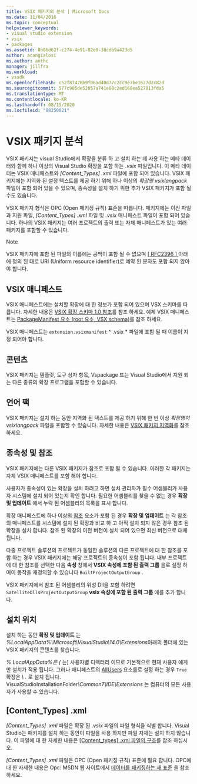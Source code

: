 ```yaml
---
title: VSIX 패키지의 분석 | Microsoft Docs
ms.date: 11/04/2016
ms.topic: conceptual
helpviewer_keywords:
- visual studio extension
- vsix
- packages
ms.assetid: 8b86d62f-c274-4e91-82e0-38cdb9a423d5
author: acangialosi
ms.author: anthc
manager: jillfra
ms.workload:
- vssdk
ms.openlocfilehash: c52f87426b9f06ad40d77c2cc9e7be1627d2c82d
ms.sourcegitcommit: 577c905de52057a741e68c2ed168ea527813fda5
ms.translationtype: MT
ms.contentlocale: ko-KR
ms.lasthandoff: 08/15/2020
ms.locfileid: "88250821"
---
```

# <a name="anatomy-of-a-vsix-package"></a>VSIX 패키지 분석
VSIX 패키지는 visual Studio에서 확장을 분류 하 고 설치 하는 데 사용 하는 메타 데이터와 함께 하나 이상의 Visual Studio 확장을 포함 하는 *.vsix* 파일입니다. 이 메타 데이터는 VSIX 매니페스트와 *[Content_Types] .xml* 파일에 포함 되어 있습니다. VSIX 패키지에는 지역화 된 설정 텍스트를 제공 하기 위해 하나 이상의 *확장명 vsixlangpack* 파일이 포함 되어 있을 수 있으며, 종속성을 설치 하기 위한 추가 VSIX 패키지가 포함 될 수도 있습니다.

 VSIX 패키지 형식은 OPC (Open 패키징 규칙) 표준을 따릅니다. 패키지에는 이진 파일과 지원 파일, *[Content_Types] .xml* 파일 및 *.vsix* 매니페스트 파일이 포함 되어 있습니다. 하나의 VSIX 패키지는 여러 프로젝트의 출력 또는 자체 매니페스트가 있는 여러 패키지를 포함할 수 있습니다.

> [!NOTE]
> VSIX 패키지에 포함 된 파일의 이름에는 공백이 포함 될 수 없으며 [ \[ RFC2396 \] ](https://www.rfc-editor.org/rfc/rfc2396.txt)아래에 정의 된 대로 URI (Uniform resource identifier)로 예약 된 문자도 포함 되지 않아야 합니다.

## <a name="the-vsix-manifest"></a>VSIX 매니페스트
 VSIX 매니페스트에는 설치할 확장에 대 한 정보가 포함 되어 있으며 VSX 스키마를 따릅니다. 자세한 내용은 [VSIX 확장 스키마 1.0 참조](https://msdn.microsoft.com/library/76e410ec-b1fb-4652-ac98-4a4c52e09a2b)를 참조 하세요. 예제 VSIX 매니페스트는 [PackageManifest 요소 (root 요소, VSX schema)](https://msdn.microsoft.com/library/f8ae42ba-775a-4d2b-976a-f556e147f187)를 참조 하세요.

 VSIX 매니페스트는 `extension.vsixmanifest` ^ .vsix * 파일에 포함 될 때 이름이 지정 되어야 합니다.

## <a name="the-content"></a>콘텐츠
 VSIX 패키지는 템플릿, 도구 상자 항목, Vspackage 또는 Visual Studio에서 지원 되는 다른 종류의 확장 프로그램을 포함할 수 있습니다.

## <a name="language-packs"></a>언어 팩
 VSIX 패키지는 설치 하는 동안 지역화 된 텍스트를 제공 하기 위해 한 번 이상 *확장명이 vsixlangpack* 파일을 포함할 수 있습니다. 자세한 내용은 [VSIX 패키지 지역화](../extensibility/localizing-vsix-packages.md)를 참조 하세요.

## <a name="dependencies-and-references"></a>종속성 및 참조
 VSIX 패키지에는 다른 VSIX 패키지가 참조로 포함 될 수 있습니다. 이러한 각 패키지는 자체 VSIX 매니페스트를 포함 해야 합니다.

 사용자가 종속성이 있는 확장을 설치 하려고 하면 설치 관리자가 필수 어셈블리가 사용자 시스템에 설치 되어 있는지 확인 합니다. 필요한 어셈블리를 찾을 수 없는 경우 **확장 및 업데이트** 에서 누락 된 어셈블리의 목록을 표시 합니다.

 확장 매니페스트에 하나 이상의 [참조](/previous-versions/visualstudio/visual-studio-2010/dd393687(v=vs.100)) 요소가 포함 된 경우 **확장 및 업데이트** 는 각 참조의 매니페스트를 시스템에 설치 된 확장과 비교 하 고 아직 설치 되지 않은 경우 참조 된 확장을 설치 합니다. 참조 된 확장의 이전 버전이 설치 되어 있으면 최신 버전으로 대체 됩니다.

 다중 프로젝트 솔루션의 프로젝트가 동일한 솔루션의 다른 프로젝트에 대 한 참조를 포함 하는 경우 VSIX 패키지에는 해당 프로젝트의 종속성이 포함 됩니다. 내부 프로젝트에 대 한 참조를 선택한 다음 **속성** 창에서 **VSIX 속성에 포함 된 출력 그룹** 을로 설정 하 여이 동작을 재정의할 수 있습니다 `BuiltProjectOutputGroup` .

 VSIX 패키지에서 참조 된 어셈블리의 위성 Dll을 포함 하려면 `SatelliteDllsProjectOutputGroup` **vsix 속성에 포함 된 출력 그룹** 에를 추가 합니다.

## <a name="installation-location"></a>설치 위치
 설치 하는 동안 **확장 및 업데이트** 는 *%LocalAppData%\Microsoft\VisualStudio\14.0\Extensions*아래의 폴더에 있는 VSIX 패키지의 콘텐츠를 찾습니다.

 *% LocalAppData%은 (* 는) 사용자별 디렉터리 이므로 기본적으로 현재 사용자 에게만 설치가 적용 됩니다. 그러나 매니페스트의 [AllUsers](https://msdn.microsoft.com/library/ac817f50-3276-4ddb-b467-8bbb1432455b) 요소를로 설정 하는 경우 `True` 확장은 <em> \\ .</em> 로 설치 됩니다. VisualStudioInstallationFolder<em>\Common7\IDE\Extensions</em> 는 컴퓨터의 모든 사용자가 사용할 수 있습니다.

## <a name="content_typesxml"></a>[Content_Types] .xml
 *[Content_Types] .xml* 파일은 확장 된 *.vsix* 파일의 파일 형식을 식별 합니다. Visual Studio는 패키지를 설치 하는 동안이 파일을 사용 하지만 파일 자체는 설치 하지 않습니다. 이 파일에 대 한 자세한 내용은 [[Content_types] .xml 파일의 구조](the-structure-of-the-content-types-dot-xml-file.md)를 참조 하십시오.

 *[Content_Types] .xml* 파일은 OPC (Open 패키징 규칙) 표준에 필요 합니다. OPC에 대 한 자세한 내용은 Opc: MSDN 웹 사이트에서 [데이터를 패키징하는 새 표준](https://blogs.msdn.microsoft.com/msdnmagazine/2007/08/08/opc-a-new-standard-for-packaging-your-data/) 을 참조 하세요.
